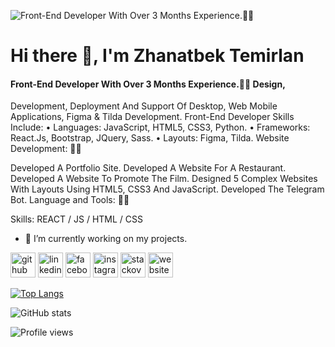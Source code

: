 ![Front-End Developer With Over 3 Months Experience.👨‍💻](https://media-exp1.licdn.com/dms/image/C5616AQFjtMpwo-hN7g/profile-displaybackgroundimage-shrink_200_1000/0/1642003266920?e=1647475200&v=beta&t=7YMRTE4ZroyN2CtylRuBZIShF40X3tiZ2OGiCoOmtpI)
# Hi there 👋, I'm Zhanatbek Temirlan 

#### Front-End Developer With Over 3 Months Experience.👨‍💻 Design,
Development, Deployment And Support Of Desktop, Web Mobile Applications, Figma & Tilda Development.
Front-End Developer Skills Include:
• Languages: JavaScript, HTML5, CSS3, Python.
• Frameworks: React.Js, Bootstrap, JQuery, Sass.
• Layouts: Figma, Tilda.
Website Development: 👨‍🎓

Developed A Portfolio Site.
Developed A Website For A Restaurant.
Developed A Website To Promote The Film.
Designed 5 Complex Websites With Layouts Using HTML5, CSS3 And JavaScript.
Developed The Telegram Bot. Language and Tools: 👨‍🎓

Skills: REACT / JS / HTML / CSS

- 🔭 I’m currently working on my projects. 

[<img src='https://cdn.jsdelivr.net/npm/simple-icons@3.0.1/icons/github.svg' alt='github' height='40'>](https://github.com/temirlanZH)  [<img src='https://cdn.jsdelivr.net/npm/simple-icons@3.0.1/icons/linkedin.svg' alt='linkedin' height='40'>](https://www.linkedin.com/in/temirlan-zhanatbek-14572322a/)  [<img src='https://cdn.jsdelivr.net/npm/simple-icons@3.0.1/icons/facebook.svg' alt='facebook' height='40'>](https://www.facebook.com/profile.php?id=100076560672572)  [<img src='https://cdn.jsdelivr.net/npm/simple-icons@3.0.1/icons/instagram.svg' alt='instagram' height='40'>](https://www.instagram.com/while_junior/)  [<img src='https://cdn.jsdelivr.net/npm/simple-icons@3.0.1/icons/stackoverflow.svg' alt='stackoverflow' height='40'>](https://stackoverflow.com/users/456321/zhanatbek-temirlan)  [<img src='https://cdn.jsdelivr.net/npm/simple-icons@3.0.1/icons/icloud.svg' alt='website' height='40'>](https://temirlanzh.github.io/.net/)  

[![Top Langs](https://github-readme-stats.vercel.app/api/top-langs/?username=temirlanZH)](https://github.com/anuraghazra/github-readme-stats)

![GitHub stats](https://github-readme-stats.vercel.app/api?username=temirlanZH&show_icons=true&count_private=true)  

![Profile views](https://gpvc.arturio.dev/temirlanZH)  
